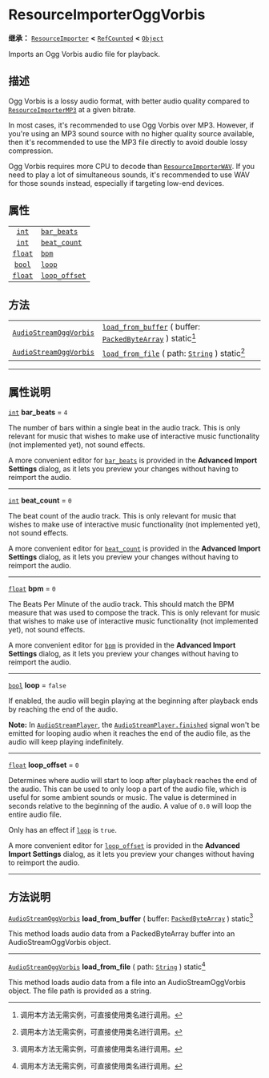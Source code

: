 <!-- ⚠ 请勿编辑本文件 ⚠ -->
<!-- 本文档使用脚本从 WeDot 引擎源码仓库生成。 -->
<!-- 生成脚本：https://github.com/WeDot-Engine/WeDot/tree/4.3/doc/tools/make_md.py； -->
<!-- 原文件：https://github.com/WeDot-Engine/WeDot/tree/4.3/modules/vorbis/doc_classes/ResourceImporterOggVorbis.xml。 -->

<div id="_class_resourceimporteroggvorbis"></div>

# ResourceImporterOggVorbis

**继承：** [`ResourceImporter`](class_resourceimporter.md) **<** [`RefCounted`](class_refcounted.md) **<** [`Object`](class_object.md)

Imports an Ogg Vorbis audio file for playback.

## 描述

Ogg Vorbis is a lossy audio format, with better audio quality compared to [`ResourceImporterMP3`](class_resourceimportermp3.md) at a given bitrate.

In most cases, it's recommended to use Ogg Vorbis over MP3. However, if you're using an MP3 sound source with no higher quality source available, then it's recommended to use the MP3 file directly to avoid double lossy compression.

Ogg Vorbis requires more CPU to decode than [`ResourceImporterWAV`](class_resourceimporterwav.md). If you need to play a lot of simultaneous sounds, it's recommended to use WAV for those sounds instead, especially if targeting low-end devices.

## 属性

|||
|:-:|:--|
| [`int`](class_int.md)     | [`bar_beats`](class_resourceimporteroggvorbis.md#class_resourceimporteroggvorbis_property_bar_beats)     | ``4``     |
| [`int`](class_int.md)     | [`beat_count`](class_resourceimporteroggvorbis.md#class_resourceimporteroggvorbis_property_beat_count)   | ``0``     |
| [`float`](class_float.md) | [`bpm`](class_resourceimporteroggvorbis.md#class_resourceimporteroggvorbis_property_bpm)                 | ``0``     |
| [`bool`](class_bool.md)   | [`loop`](class_resourceimporteroggvorbis.md#class_resourceimporteroggvorbis_property_loop)               | ``false`` |
| [`float`](class_float.md) | [`loop_offset`](class_resourceimporteroggvorbis.md#class_resourceimporteroggvorbis_property_loop_offset) | ``0``     |

## 方法

|||
|:-:|:--|
| [`AudioStreamOggVorbis`](class_audiostreamoggvorbis.md) | [`load_from_buffer`](class_resourceimporteroggvorbis.md#class_resourceimporteroggvorbis_method_load_from_buffer) ( buffer: [`PackedByteArray`](class_packedbytearray.md) ) static[^static] |
| [`AudioStreamOggVorbis`](class_audiostreamoggvorbis.md) | [`load_from_file`](class_resourceimporteroggvorbis.md#class_resourceimporteroggvorbis_method_load_from_file) ( path: [`String`](class_string.md) ) static[^static]                         |

<!-- rst-class:: classref-section-separator -->

---

## 属性说明

<div id="_class_resourceimporteroggvorbis_property_bar_beats"></div>

[`int`](class_int.md) **bar_beats** = ``4`` <div id="class_resourceimporteroggvorbis_property_bar_beats"></div>

The number of bars within a single beat in the audio track. This is only relevant for music that wishes to make use of interactive music functionality (not implemented yet), not sound effects.

A more convenient editor for [`bar_beats`](class_resourceimporteroggvorbis.md#class_resourceimporteroggvorbis_property_bar_beats) is provided in the **Advanced Import Settings** dialog, as it lets you preview your changes without having to reimport the audio.

<!-- rst-class:: classref-item-separator -->

---

<div id="_class_resourceimporteroggvorbis_property_beat_count"></div>

[`int`](class_int.md) **beat_count** = ``0`` <div id="class_resourceimporteroggvorbis_property_beat_count"></div>

The beat count of the audio track. This is only relevant for music that wishes to make use of interactive music functionality (not implemented yet), not sound effects.

A more convenient editor for [`beat_count`](class_resourceimporteroggvorbis.md#class_resourceimporteroggvorbis_property_beat_count) is provided in the **Advanced Import Settings** dialog, as it lets you preview your changes without having to reimport the audio.

<!-- rst-class:: classref-item-separator -->

---

<div id="_class_resourceimporteroggvorbis_property_bpm"></div>

[`float`](class_float.md) **bpm** = ``0`` <div id="class_resourceimporteroggvorbis_property_bpm"></div>

The Beats Per Minute of the audio track. This should match the BPM measure that was used to compose the track. This is only relevant for music that wishes to make use of interactive music functionality (not implemented yet), not sound effects.

A more convenient editor for [`bpm`](class_resourceimporteroggvorbis.md#class_resourceimporteroggvorbis_property_bpm) is provided in the **Advanced Import Settings** dialog, as it lets you preview your changes without having to reimport the audio.

<!-- rst-class:: classref-item-separator -->

---

<div id="_class_resourceimporteroggvorbis_property_loop"></div>

[`bool`](class_bool.md) **loop** = ``false`` <div id="class_resourceimporteroggvorbis_property_loop"></div>

If enabled, the audio will begin playing at the beginning after playback ends by reaching the end of the audio.

 **Note:** In [`AudioStreamPlayer`](class_audiostreamplayer.md), the [`AudioStreamPlayer.finished`](class_audiostreamplayer.md#class_audiostreamplayer_signal_finished) signal won't be emitted for looping audio when it reaches the end of the audio file, as the audio will keep playing indefinitely.

<!-- rst-class:: classref-item-separator -->

---

<div id="_class_resourceimporteroggvorbis_property_loop_offset"></div>

[`float`](class_float.md) **loop_offset** = ``0`` <div id="class_resourceimporteroggvorbis_property_loop_offset"></div>

Determines where audio will start to loop after playback reaches the end of the audio. This can be used to only loop a part of the audio file, which is useful for some ambient sounds or music. The value is determined in seconds relative to the beginning of the audio. A value of `0.0` will loop the entire audio file.

Only has an effect if [`loop`](class_resourceimporteroggvorbis.md#class_resourceimporteroggvorbis_property_loop) is `true`.

A more convenient editor for [`loop_offset`](class_resourceimporteroggvorbis.md#class_resourceimporteroggvorbis_property_loop_offset) is provided in the **Advanced Import Settings** dialog, as it lets you preview your changes without having to reimport the audio.

<!-- rst-class:: classref-section-separator -->

---

## 方法说明

<div id="_class_resourceimporteroggvorbis_method_load_from_buffer"></div>

[`AudioStreamOggVorbis`](class_audiostreamoggvorbis.md) **load_from_buffer** ( buffer: [`PackedByteArray`](class_packedbytearray.md) ) static[^static]<div id="class_resourceimporteroggvorbis_method_load_from_buffer"></div>

This method loads audio data from a PackedByteArray buffer into an AudioStreamOggVorbis object.

<!-- rst-class:: classref-item-separator -->

---

<div id="_class_resourceimporteroggvorbis_method_load_from_file"></div>

[`AudioStreamOggVorbis`](class_audiostreamoggvorbis.md) **load_from_file** ( path: [`String`](class_string.md) ) static[^static]<div id="class_resourceimporteroggvorbis_method_load_from_file"></div>

This method loads audio data from a file into an AudioStreamOggVorbis object. The file path is provided as a string.

[^virtual]: 本方法通常需要用户覆盖才能生效。
[^const]: 本方法无副作用，不会修改该实例的任何成员变量。
[^vararg]: 本方法除了能接受在此处描述的参数外，还能够继续接受任意数量的参数。
[^constructor]: 本方法用于构造某个类型。
[^static]: 调用本方法无需实例，可直接使用类名进行调用。
[^operator]: 本方法描述的是使用本类型作为左操作数的有效运算符。
[^bitfield]: 这个值是由下列位标志构成位掩码的整数。
[^void]: 无返回值。
